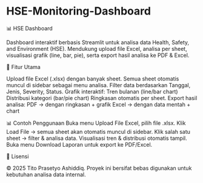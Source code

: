 # HSE-Monitoring-Dashboard
📊 HSE Dashboard

Dashboard interaktif berbasis Streamlit untuk analisa data Health, Safety, and Environment (HSE).
Mendukung upload file Excel, analisa per sheet, visualisasi grafik (line, bar, pie), serta export hasil analisa ke PDF & Excel.

🚀 Fitur Utama

Upload file Excel (.xlsx) dengan banyak sheet.
Semua sheet otomatis muncul di sidebar sebagai menu analisa.
Filter data berdasarkan Tanggal, Jenis, Severity, Status.
Grafik interaktif:
Tren bulanan (line/bar chart)
Distribusi kategori (bar/pie chart)
Ringkasan otomatis per sheet.
Export hasil analisa:
PDF → dengan ringkasan + grafik
Excel → dengan data mentah + chart

📊 Contoh Penggunaan
Buka menu Upload File Excel, pilih file .xlsx.
Klik Load File → semua sheet akan otomatis muncul di sidebar.
Klik salah satu sheet → filter & analisa data.
Visualisasi tren & distribusi otomatis tampil.
Buka menu Download Laporan untuk export ke PDF/Excel.

📜 Lisensi

© 2025 Tito Prasetyo Ashiddiq.
Proyek ini bersifat bebas digunakan untuk kebutuhan analisa data internal.
